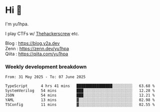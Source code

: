 # Hi 👋

I'm yu1hpa.

I play CTFs w/ [Thehackerscrew](https://www.thehackerscrew.team/) etc.

Blog : https://blog.y2a.dev  
Zenn : https://zenn.dev/yu1hpa  
Qiita : https://qiita.com/yu1hpa  

### Weekly development breakdown

<!--START_SECTION:waka-->

```txt
From: 31 May 2025 - To: 07 June 2025

TypeScript      4 hrs 41 mins   ████████████████░░░░░░░░░   63.68 %
SystemVerilog   54 mins         ███░░░░░░░░░░░░░░░░░░░░░░   12.28 %
JSON            54 mins         ███░░░░░░░░░░░░░░░░░░░░░░   12.21 %
YAML            13 mins         ▓░░░░░░░░░░░░░░░░░░░░░░░░   02.98 %
TSConfig        11 mins         ▓░░░░░░░░░░░░░░░░░░░░░░░░   02.55 %
```

<!--END_SECTION:waka-->

